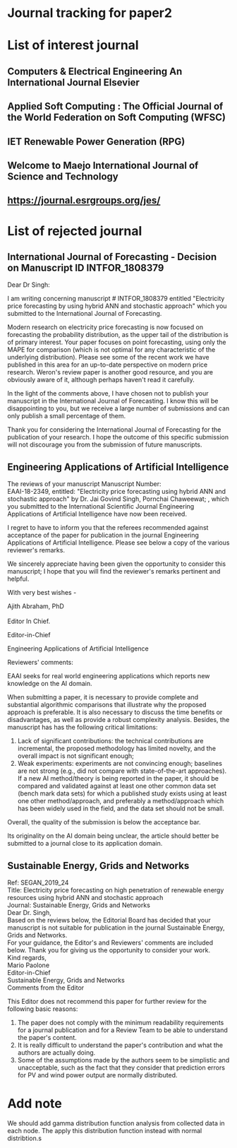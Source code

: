 # Journal tracking for paper2<br/>

# List of interest journal<br/>

## Computers & Electrical Engineering  An International Journal Elsevier<br/>
## Applied Soft Computing : The Official Journal of the World Federation on Soft Computing (WFSC)<br/>
## IET Renewable Power Generation (RPG)
## Welcome to Maejo International Journal of Science and Technology
## https://journal.esrgroups.org/jes/

# List of rejected journal<br/>


## International Journal of Forecasting - Decision on Manuscript ID INTFOR_1808379<br/>


Dear Dr Singh:<br/>

I am writing concerning manuscript # INTFOR_1808379 entitled "Electricity price forecasting by using hybrid ANN and stochastic approach" which you submitted to the International Journal of Forecasting.<br/>

Modern research on electricity price forecasting is now focused on forecasting the probability distribution, as the upper tail of the distribution is of primary interest. Your paper focuses on point forecasting, using only the MAPE for comparison (which is not optimal for any characteristic of the underlying distribution). Please see some of the recent work we have published in this area for an up-to-date perspective on modern price research. Weron's review paper is another good resource, and you are obviously aware of it, although perhaps haven't read it carefully.<br/>

In the light of the comments above, I have chosen not to publish your manuscript in the International Journal of Forecasting. I know this will be disappointing to you, but we receive a large number of submissions and can only publish a small percentage of them.<br/>

Thank you for considering the International Journal of Forecasting for the publication of your research.  I hope the outcome of this specific submission will not discourage you from the submission of future manuscripts.<br/>




## Engineering Applications of Artificial Intelligence<br/>

The reviews of your manuscript Manuscript Number:<br/>
 EAAI-18-2349, entitled: "Electricity price forecasting using hybrid ANN and stochastic approach" by Dr. Jai Govind Singh, Pornchai Chaweewat; , which you submitted to the International Scientific Journal Engineering Applications of Artificial Intelligence have now been received.<br/>

I regret to have to inform you that the referees recommended against acceptance of the paper for publication in the journal Engineering Applications of Artificial Intelligence. Please see below a copy of the various reviewer's remarks.<br/>

We sincerely appreciate having been given the opportunity to consider this manuscript; I hope that you will find the reviewer's remarks pertinent and helpful.<br/>

With very best wishes -<br/>

Ajith Abraham, PhD<br/><br/>
Editor In Chief.<br/>

Editor-in-Chief<br/>

Engineering Applications of Artificial Intelligence<br/>

Reviewers' comments:<br/>

EAAI seeks for real world engineering applications which reports new knowledge on the AI domain.<br/>

When submitting a paper, it is necessary to provide complete and substantial algorithmic comparisons that illustrate why the proposed approach is preferable. It is also necessary to discuss the time benefits or disadvantages, as well as provide a robust complexity analysis. Besides, the manuscript has  has the following critical limitations:<br/>
1) Lack of significant contributions: the technical contributions are incremental, the proposed methodology has limited novelty, and the overall impact is not significant enough;<br/>
2) Weak experiments: experiments are not convincing enough; baselines are not strong (e.g., did not compare with state-of-the-art approaches). If a new AI method/theory is being reported in the paper, it should be compared and validated against at least one other common data set (bench mark data sets) for which a published study exists using at least one other method/approach, and preferably a method/approach which has been widely used in the field, and the data set should not be small.<br/>

Overall, the quality of the submission is below the acceptance bar.<br/>

Its originality on the AI domain being unclear, the article should better be submitted to a journal close to its application domain.<br/>


## Sustainable Energy, Grids and Networks<br/>
Ref: SEGAN_2019_24<br/>
Title: Electricity price forecasting on high penetration of renewable energy resources using hybrid ANN and stochastic approach<br/>
Journal: Sustainable Energy, Grids and Networks<br/>
Dear Dr. Singh,<br/>
Based on the reviews below, the Editorial Board has decided that your manuscript is not suitable for publication in the journal Sustainable Energy, Grids and Networks.<br/>
For your guidance, the Editor's and Reviewers' comments are included below.
Thank you for giving us the opportunity to consider your work.<br/>
Kind regards,<br/>
Mario Paolone<br/>
Editor-in-Chief<br/>
Sustainable Energy, Grids and Networks<br/>
Comments from the Editor<br/>

This Editor does not recommend this paper for further review for the following basic reasons:<br/>
1. The paper does not comply with the minimum readability requirements for a journal publication and for a Review Team to be able to understand the paper's content.<br/>
2. It is really difficult to understand the paper's contribution and what the authors are actually doing.<br/>
3. Some of the assumptions made by the authors seem to be simplistic and unacceptable, such as the fact that they consider that prediction errors for PV and wind power output are normally distributed.<br/>


# Add note
We should add gamma distribution function analysis from collected data in each node. The apply this distribution function instead  with normal distribtion.s
